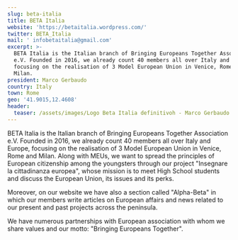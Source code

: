 ```yaml
---
slug: beta-italia
title: BETA Italia
website: 'https://betaitalia.wordpress.com/'
twitter: BETA_Italia
mail: ' infobetaitalia@gmail.com'
excerpt: >-
  BETA Italia is the Italian branch of Bringing Europeans Together Association
  e.V. Founded in 2016, we already count 40 members all over Italy and Europe,
  focusing on the realisation of 3 Model European Union in Venice, Rome and
  Milan. 
president: Marco Gerbaudo
country: Italy
town: Rome
geo: '41.9015,12.4608'
header:
  teaser: /assets/images/Logo Beta Italia definitivoh - Marco Gerbaudo.jpg
---
```

<!--StartFragment-->

BETA Italia is the Italian branch of Bringing Europeans Together Association e.V. Founded in 2016, we already count 40 members all over Italy and Europe, focusing on the realisation of 3 Model European Union in Venice, Rome and Milan. Along with MEUs, we want to spread the principles of European citizenship among the youngsters through our project "Insegnare la cittadinanza europea", whose mission is to meet High School students and discuss the European Union, its issues and its perks.

Moreover, on our website we have also a section called "Alpha-Beta" in which our members write articles on European affairs and news related to our present and past projects across the peninsula.

We have numerous partnerships with European association with whom we share values and our motto: "Bringing Europeans Together".

<!--EndFragment-->

